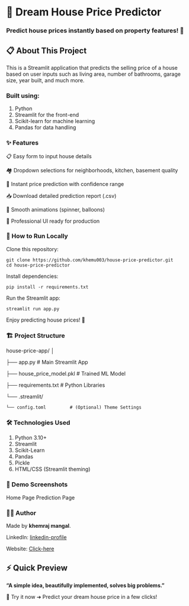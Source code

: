 # 🏡 Dream House Price Predictor
### Predict house prices instantly based on property features! 🚀

## 📋 About This Project
This is a Streamlit application that predicts the selling price of a house based on user inputs such as living area, number of bathrooms, garage size, year built, and much more.


### Built using:
1. Python
2. Streamlit for the front-end
3. Scikit-learn for machine learning
4. Pandas for data handling


### ✨ Features
📋 Easy form to input house details

🏘️ Dropdown selections for neighborhoods, kitchen, basement quality

🎯 Instant price prediction with confidence range

📥 Download detailed prediction report (.csv)

🎈 Smooth animations (spinner, balloons)

🌟 Professional UI ready for production


### 🚀 How to Run Locally

Clone this repository:

    git clone https://github.com/khemu003/house-price-predictor.git
    cd house-price-predictor

Install dependencies:

    pip install -r requirements.txt

Run the Streamlit app:

    streamlit run app.py

Enjoy predicting house prices! 🎯


### 🏗️ Project Structure

house-price-app/
│

├── app.py                 # Main Streamlit App

├── house_price_model.pkl   # Trained ML Model

├── requirements.txt        # Python Libraries

└── .streamlit/

    └── config.toml         # (Optional) Theme Settings


### 🛠️ Technologies Used
1. Python 3.10+
2. Streamlit
3. Scikit-Learn
4. Pandas
5. Pickle
6. HTML/CSS (Streamlit theming)


### 📸 Demo Screenshots

Home Page	Prediction Page


### 👨‍💻 Author
Made by **khemraj mangal**.

LinkedIn: [linkedin-profile](https://www.linkedin.com/in/khemraj-mangal/)

Website: [Click-here](https://house-price-predictor-project.streamlit.app/)


## ⚡ Quick Preview
**“A simple idea, beautifully implemented, solves big problems.”**

🎯 Try it now ➔ Predict your dream house price in a few clicks!